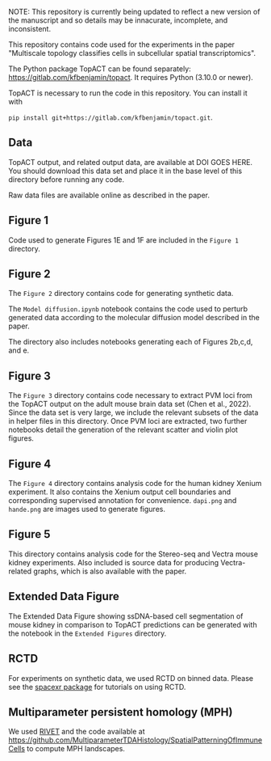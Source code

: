 NOTE: This repository is currently being updated to reflect a new version of the manuscript and so details may be innacurate, incomplete, and inconsistent.

This repository contains code used for the experiments in the paper "Multiscale topology classifies cells in subcellular spatial transcriptomics".

The Python package TopACT can be found separately: https://gitlab.com/kfbenjamin/topact. It requires Python (3.10.0 or newer).

TopACT is necessary to run the code in this repository. You can install it with

```pip install git+https://gitlab.com/kfbenjamin/topact.git```.

## Data

TopACT output, and related output data, are available at DOI GOES HERE. You should download this data set and place it in the base level of this directory before running any code.

Raw data files are available online as described in the paper.

## Figure 1

Code used to generate Figures 1E and 1F are included in the `Figure 1` directory.

## Figure 2

The `Figure 2` directory contains code for generating synthetic data.

The `Model diffusion.ipynb` notebook contains the code used to perturb generated data according to the molecular diffusion model described in the paper.

The directory also includes notebooks generating each of Figures 2b,c,d, and e.

## Figure 3

The `Figure 3` directory contains code necessary to extract PVM loci from the TopACT output on the adult mouse brain data set (Chen et al., 2022). Since the data set is very large, we include the relevant subsets of the data in helper files in this directory. Once PVM loci are extracted, two further notebooks detail the generation of the relevant scatter and violin plot figures.

## Figure 4

The `Figure 4` directory contains analysis code for the human kidney Xenium experiment. It also contains the Xenium output cell boundaries and corresponding supervised annotation for convenience. `dapi.png` and `hande.png` are images used to generate figures. 

## Figure 5

This directory contains analysis code for the Stereo-seq and Vectra mouse kidney experiments. Also included is source data for producing Vectra-related graphs, which is also available with the paper.

## Extended Data Figure

The Extended Data Figure showing ssDNA-based cell segmentation of mouse kidney in comparison to TopACT predictions can be generated with the notebook in the `Extended Figures` directory.

## RCTD

For experiments on synthetic data, we used RCTD on binned data. Please see the [spacexr package](https://github.com/dmcable/spacexr) for tutorials on using RCTD.

## Multiparameter persistent homology (MPH)

We used [RIVET](https://rivet.readthedocs.io/en/latest/) and the code available at https://github.com/MultiparameterTDAHistology/SpatialPatterningOfImmuneCells to compute MPH landscapes.
